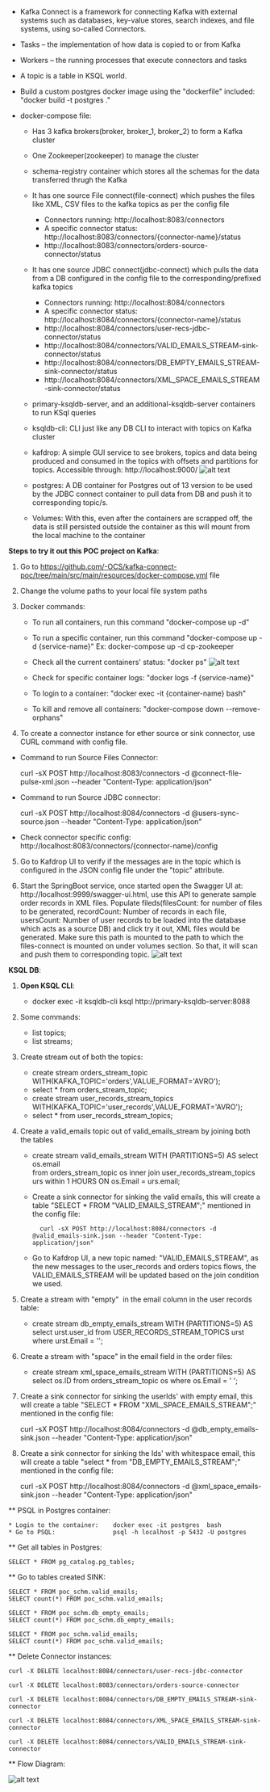 * Kafka Connect is a framework for connecting Kafka with external systems such as databases, key-value stores, search indexes, and file systems, using so-called Connectors.

* Tasks – the implementation of how data is copied to or from Kafka

* Workers – the running processes that execute connectors and tasks

* A topic is a table in KSQL world.

* Build a custom postgres docker image using the "dockerfile" included: "docker build -t postgres ."

* docker-compose file:

    * Has 3 kafka brokers(broker, broker_1, broker_2) to form a Kafka cluster
    * One Zookeeper(zookeeper) to manage the cluster
    * schema-registry container which stores all the schemas for the data transferred thrugh the Kafka
    * It has one source File connect(file-connect) which pushes the files like XML, CSV files to the kafka topics as per the config file
        * Connectors running: http://localhost:8083/connectors
        * A specific connector status: http://localhost:8083/connectors/{connector-name}/status
        * http://localhost:8083/connectors/orders-source-connector/status  
      
    * It has one source JDBC connect(jdbc-connect) which pulls the data from a DB configured in the config file to the corresponding/prefixed kafka topics
        * Connectors running: http://localhost:8084/connectors
        * A specific connector status: http://localhost:8084/connectors/{connector-name}/status
        * http://localhost:8084/connectors/user-recs-jdbc-connector/status
        * http://localhost:8084/connectors/VALID_EMAILS_STREAM-sink-connector/status
        * http://localhost:8084/connectors/DB_EMPTY_EMAILS_STREAM-sink-connector/status
        * http://localhost:8084/connectors/XML_SPACE_EMAILS_STREAM-sink-connector/status

    * primary-ksqldb-server, and an additional-ksqldb-server containers to run KSql queries
    * ksqldb-cli: CLI just like any DB CLI to interact with topics on Kafka cluster
    * kafdrop: A simple GUI service to see brokers, topics and data being produced and consumed in the topics with offsets and partitions for topics. Accessible through: http://localhost:9000/
      ![alt text](https://github.com/sravantatikonda1893/kafka-connect-poc/blob/master/kafdrop-dash-ui.png?raw=true)

    * postgres: A DB container for Postgres out of 13 version to be used by the JDBC connect container to pull data from DB and push it to corresponding topic/s.

    * Volumes: With this, even after the containers are scrapped off, the data is still persisted outside the container as this will mount from the local machine to the container

**Steps to try it out this POC project on Kafka**:

1. Go to https://github.com/-OCS/kafka-connect-poc/tree/main/src/main/resources/docker-compose.yml file
2. Change the volume paths to your local file system paths
3. Docker commands:
    * To run all containers, run this command "docker-compose up -d"
    * To run a specific container, run this command "docker-compose up -d {service-name}"
      Ex: docker-compose up -d cp-zookeeper
    * Check all the current containers' status: "docker ps"
      ![alt text](https://github.com/sravantatikonda1893/kafka-connect-poc/blob/master/docker%20container%20running.png?raw=true)

    * Check for specific container logs: "docker logs -f {service-name}"
    * To login to a container: "docker exec -it {container-name} bash"
    * To kill and remove all containers: "docker-compose down --remove-orphans"

4. To create a connector instance for ether source or sink connector, use CURL command with config file.

* Command to run Source Files Connector:

  curl -sX POST http://localhost:8083/connectors -d @connect-file-pulse-xml.json --header "Content-Type: application/json"

* Command to run Source JDBC connector: 
  
  curl -sX POST http://localhost:8084/connectors -d @users-sync-source.json --header "Content-Type: application/json"


* Check connector specific config: http://localhost:8083/connectors/{connector-name}/config


5. Go to Kafdrop UI to verify if the messages are in the topic which is configured in the JSON config file under the "topic" attribute.

6. Start the SpringBoot service, once started open the Swagger UI at: http://localhost:9999/swagger-ui.html, use this API to generate sample order records in XML files. Populate fileds(filesCount: for number of files to be generated, recordCount: Number of records in each file, usersCount: Number of user records to be loaded into the database which acts as a source DB) and click try it out, XML files would be generated. Make sure this path is mounted to the path to which the files-connect is mounted on under volumes section. So that, it will scan and push them to corresponding topic.
   ![alt text](https://github.com/sravantatikonda1893/kafka-connect-poc/blob/master/Swagger-API-UI.png?raw=true)


**KSQL DB**:

1. **Open KSQL CLI**:
   
   * docker exec -it ksqldb-cli ksql http://primary-ksqldb-server:8088

2. Some commands:
    
    * list topics;
    * list streams;

3. Create stream out of both the topics:

    * create stream orders_stream_topic WITH(KAFKA_TOPIC='orders',VALUE_FORMAT='AVRO');
    * select * from orders_stream_topic;
    * create stream user_records_stream_topics WITH(KAFKA_TOPIC='user_records',VALUE_FORMAT='AVRO');
    * select * from user_records_stream_topics;

4. Create a valid_emails topic out of valid_emails_stream by joining both the tables

    * create stream valid_emails_stream WITH (PARTITIONS=5) AS select os.email  
      from orders_stream_topic os inner join user_records_stream_topics urs within 1 HOURS ON os.Email = urs.email;
    * Create a sink connector for sinking the valid emails, this will create a table "SELECT * FROM "VALID_EMAILS_STREAM";" mentioned in the config file:

            curl -sX POST http://localhost:8084/connectors -d @valid_emails-sink.json --header "Content-Type: application/json"
   
    * Go to Kafdrop UI, a new topic named: "VALID_EMAILS_STREAM", as the new messages to the user_records and orders topics flows, the VALID_EMAILS_STREAM will be updated based on the join condition we used.
    

5. Create a stream with "empty"  in the email column in the user records table:
   
    * create stream db_empty_emails_stream WITH (PARTITIONS=5) AS select urst.user_id from USER_RECORDS_STREAM_TOPICS urst where urst.Email = '';

6. Create a stream with "space" in the email field in the order files:
   
    * create stream xml_space_emails_stream WITH (PARTITIONS=5) AS select os.ID from orders_stream_topic os where os.Email = ' ';

7. Create a sink connector for sinking the userIds' with empty email, this will create a table "SELECT * FROM "XML_SPACE_EMAILS_STREAM";" mentioned in the config file:

   curl -sX POST http://localhost:8084/connectors -d @db_empty_emails-sink.json --header "Content-Type: application/json"

6. Create a sink connector for sinking the Ids' with whitespace email, this will create a table "select * from "DB_EMPTY_EMAILS_STREAM";" mentioned in the config file:

   curl -sX POST http://localhost:8084/connectors -d @xml_space_emails-sink.json --header "Content-Type: application/json"

** PSQL in Postgres container:

    * Login to the container:    docker exec -it postgres  bash
    * Go to PSQL:                psql -h localhost -p 5432 -U postgres

** Get all tables in Postgres:

    SELECT * FROM pg_catalog.pg_tables;

** Go to tables created SINK:

    SELECT * FROM poc_schm.valid_emails;
    SELECT count(*) FROM poc_schm.valid_emails;

    SELECT * FROM poc_schm.db_empty_emails;
    SELECT count(*) FROM poc_schm.db_empty_emails;

    SELECT * FROM poc_schm.valid_emails;
    SELECT count(*) FROM poc_schm.valid_emails;


** Delete Connector instances:

    curl -X DELETE localhost:8084/connectors/user-recs-jdbc-connector

    curl -X DELETE localhost:8083/connectors/orders-source-connector

    curl -X DELETE localhost:8084/connectors/DB_EMPTY_EMAILS_STREAM-sink-connector

    curl -X DELETE localhost:8084/connectors/XML_SPACE_EMAILS_STREAM-sink-connector

    curl -X DELETE localhost:8084/connectors/VALID_EMAILS_STREAM-sink-connector

** Flow Diagram:
    
![alt text](https://github.com/sravantatikonda1893/kafka-connect-poc/blob/master/Flow%20Diagram.png?raw=true)
